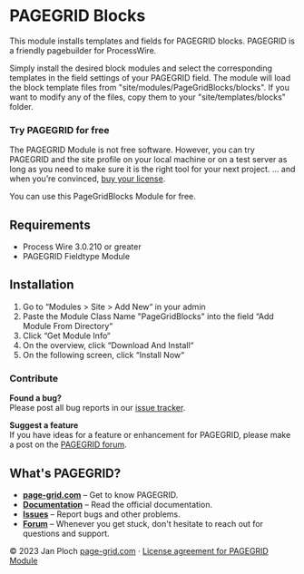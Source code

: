 # PAGEGRID Blocks
This module installs templates and fields for PAGEGRID blocks. PAGEGRID is a friendly pagebuilder for ProcessWire.

Simply install the desired block modules and select the corresponding templates in the field settings of your PAGEGRID field. The module will load the block template files from "site/modules/PageGridBlocks/blocks". If you want to modify any of the files, copy them to your "site/templates/blocks" folder.

### Try PAGEGRID for free  
The PAGEGRID Module is not free software. However, you can try PAGEGRID and the site profile on your local machine or on a test server as long as you need to make sure it is the right tool for your next project. … and when you’re convinced, [buy your license](https://page-grid.com/buy).

You can use this PageGridBlocks Module for free. 

## Requirements
- Process Wire 3.0.210 or greater
- PAGEGRID Fieldtype Module

## Installation
1. Go to “Modules > Site > Add New“ in your admin
2. Paste the Module Class Name "PageGridBlocks" into the field “Add Module From Directory“
3. Click “Get Module Info“
4. On the overview, click “Download And Install“
5. On the following screen, click “Install Now“

### Contribute

**Found a bug?**  
Please post all bug reports in our [issue tracker](https://github.com/jploch/FieldtypePageGrid/issues/).

**Suggest a feature**  
If you have ideas for a feature or enhancement for PAGEGRID, please make a post on the [PAGEGRID forum](https://processwire.com/talk/forum/64-pagegrid/).

## What's PAGEGRID?
- **[page-grid.com](https://page-grid.com)** – Get to know PAGEGRID.
- **[Documentation](https://page-grid.com/docs/)** – Read the official documentation.
- **[Issues](https://github.com/jploch/FieldtypePageGrid/issues/)** – Report bugs and other problems.
- **[Forum](https://processwire.com/talk/forum/64-pagegrid/)** – Whenever you get stuck, don't hesitate to reach out for questions and support.

© 2023 Jan Ploch
[page-grid.com](https://page-grid.com) · [License agreement for PAGEGRID Module](https://github.com/jploch/FieldtypePageGrid/blob/main/LICENSE.md)
